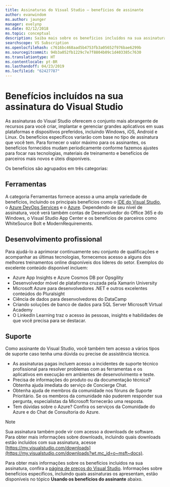 ```yaml
---
title: Assinaturas do Visual Studio – benefícios de assinante
author: evanwindom
ms.author: jaunger
manager: evelynp
ms.date: 02/12/2018
ms.topic: conceptual
description: Saiba mais sobre os benefícios incluídos na sua assinatura do Visual Studio
searchscope: VS Subscription
ms.openlocfilehash: c7616bc468aad5b4753fb3a05652f976bae6299b
ms.sourcegitcommit: 94b3a052fb1229c7e7f8804b09c1d403385c7630
ms.translationtype: HT
ms.contentlocale: pt-BR
ms.lasthandoff: 04/23/2019
ms.locfileid: "62427787"
---
```

# <a name="benefits-included-in-your-visual-studio-subscription"></a>Benefícios incluídos na sua assinatura do Visual Studio

As assinaturas do Visual Studio oferecem o conjunto mais abrangente de recursos para você criar, implantar e gerenciar grandes aplicativos em suas plataformas e dispositivos preferidos, incluindo Windows, iOS, Android e Linux.  Os benefícios específicos variarão com base no tipo de assinatura que você tem.  Para fornecer o valor máximo para os assinantes, os benefícios fornecidos mudam periodicamente conforme fazemos ajustes para focar nas tecnologias, materiais de treinamento e benefícios de parceiros mais novos e úteis disponíveis.

Os benefícios são agrupados em três categorias:

## <a name="tools"></a>Ferramentas
A categoria Ferramentas fornece acesso a uma ampla variedade de benefícios, incluindo os principais benefícios como o [IDE do Visual Studio](vs-ide-benefit.md), o [Azure DevOps Services](vs-azure-devops.md) e o [Azure](vs-azure.md).  Dependendo de seu nível de assinatura, você verá também contas de Desenvolvedor do Office 365 e do Windows, o Visual Studio App Center e os benefícios de parceiros como WhiteSource Bolt e ModernRequirements.

## <a name="professional-development"></a>Desenvolvimento profissional
Para ajudá-lo a aprimorar continuamente seu conjunto de qualificações e acompanhar as últimas tecnologias, fornecemos acesso a alguns dos melhores treinamentos online disponíveis dos líderes do setor. Exemplos do excelente conteúdo disponível incluem:
- Azure App Insights e Azure Cosmos DB por Opsgility
- Desenvolvedor móvel de plataforma cruzada pela Xamarin University
- Microsoft Azure para desenvolvedores .NET e outros excelentes conteúdos do Pluralsight
- Ciência de dados para desenvolvedores do DataCamp
- Criando soluções de banco de dados para SQL Server Microsoft Virtual Academy
- O LinkedIn Learning traz o acesso às pessoas, insights e habilidades de que você precisa para se destacar.

## <a name="support"></a>Suporte
Como assinante do Visual Studio, você também tem acesso a vários tipos de suporte caso tenha uma dúvida ou precise de assistência técnica.
- As assinaturas pagas incluem acesso a incidentes de suporte técnico profissional para resolver problemas com as ferramentas e os aplicativos em execução em ambientes de desenvolvimento e teste.
- Precisa de informações do produto ou da documentação técnica?  Obtenha ajuda imediata do serviço de Concierge Chat.
- Obtenha ajuda de membros da comunidade nos fóruns de Suporte Prioritário.  Se os membros da comunidade não puderem responder sua pergunta, especialistas da Microsoft fornecerão uma resposta.
- Tem dúvidas sobre o Azure?  Confira os serviços da Comunidade do Azure e do Chat de Consultoria do Azure.

> [!NOTE]
> Sua assinatura também pode vir com acesso a downloads de software.  Para obter mais informações sobre downloads, incluindo quais downloads estão incluídos com sua assinatura, acesse [https://my.visualstudio.com/downloads](https://my.visualstudio.com/downloads?wt.mc_id=o~msft~docs).

Para obter mais informações sobre os benefícios incluídos na sua assinatura, confira a [página de preços do Visual Studio](https://visualstudio.microsoft.com/vs/pricing/).  Informações sobre benefícios específicos, incluindo quais assinaturas os apresentam, estão disponíveis no tópico **Usando os benefícios do assinante** abaixo.
